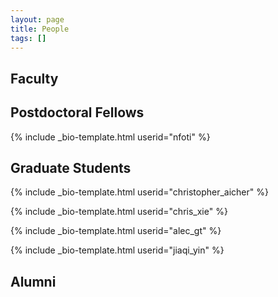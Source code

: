 ```yaml
---
layout: page
title: People
tags: []
---
```


## Faculty

## Postdoctoral Fellows

{% include _bio-template.html userid="nfoti" %}

## Graduate Students

{% include _bio-template.html userid="christopher_aicher" %}

{% include _bio-template.html userid="chris_xie" %}

{% include _bio-template.html userid="alec_gt" %}

{% include _bio-template.html userid="jiaqi_yin" %}



<!--- ## Undergraduate Students --->

## Alumni
